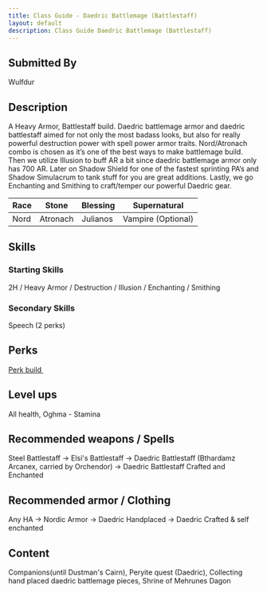 ```yaml
---
title: Class Guide - Daedric Battlemage (Battlestaff)
layout: default
description: Class Guide Daedric Battlemage (Battlestaff)
---
```


## Submitted By

Wulfdur

## Description

A Heavy Armor, Battlestaff build. Daedric battlemage armor and daedric battlestaff aimed for not only the most badass looks, but also for really powerful destruction power with spell power armor traits. Nord/Atronach combo is chosen as it’s one of the best ways to make battlemage build. Then we utilize Illusion to buff AR a bit since daedric battlemage armor only has 700 AR. Later on Shadow Shield for one of the fastest sprinting PA’s and Shadow Simulacrum to tank stuff for you are great additions. Lastly, we go Enchanting and Smithing to craft/temper our powerful Daedric gear. 


Race | Stone | Blessing | Supernatural
|--|--|--|--|
Nord | Atronach | Julianos | Vampire (Optional)


## Skills

### Starting Skills

2H / Heavy Armor / Destruction / Illusion / Enchanting / Smithing 

### Secondary Skills

Speech (2 perks) 

## Perks

<a href="https://banananaut.github.io/NannerPlanner/?p=1&b=AgEAAAEoJwAABQUKBUtkCmRGBQUKBQVkBQVLMAYCBwAAAAAAAADgBYv4A-72AAAAAAAAAABA8AAFFA_E" target="_blank" rel="noopener noreferrer">Perk build <svg viewBox="0 0 24 24" aria-labelledby="svg-external-link-title" width="1em" height="1em"><use xlink:href="#svg-external-link"></use></svg></a>

## Level ups

All health,  Oghma - Stamina

## Recommended weapons / Spells

Steel Battlestaff -> Elsi's Battlestaff -> Daedric Battlestaff (Bthardamz Arcanex, carried by Orchendor) -> Daedric Battlestaff Crafted and Enchanted

## Recommended armor / Clothing

Any HA -> Nordic Armor -> Daedric Handplaced -> Daedric Crafted & self enchanted 

## Content 

Companions(until Dustman's Cairn), Peryite quest (Daedric), Collecting hand placed daedric battlemage pieces, Shrine of Mehrunes Dagon